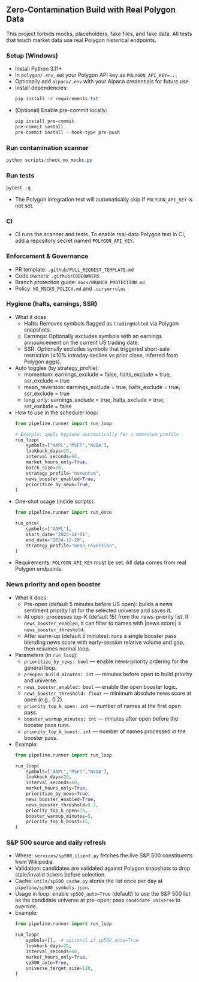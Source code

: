 ## Zero-Contamination Build with Real Polygon Data

This project forbids mocks, placeholders, fake files, and fake data. All tests that touch market data use real Polygon historical endpoints.

### Setup (Windows)
- Install Python 3.11+
- In `polygon/.env`, set your Polygon API key as `POLYGON_API_KEY=...`
- Optionally add `alpaca/.env` with your Alpaca credentials for future use
- Install dependencies:
  ```powershell
  pip install -r requirements.txt
  ```
- (Optional) Enable pre-commit locally:
  ```powershell
  pip install pre-commit
  pre-commit install
  pre-commit install --hook-type pre-push
  ```

### Run contamination scanner
```powershell
python scripts/check_no_mocks.py
```

### Run tests
```powershell
pytest -q
```
- The Polygon integration test will automatically skip if `POLYGON_API_KEY` is not set.

### CI
- CI runs the scanner and tests. To enable real-data Polygon test in CI, add a repository secret named `POLYGON_API_KEY`.

### Enforcement & Governance
- PR template: `.github/PULL_REQUEST_TEMPLATE.md`
- Code owners: `.github/CODEOWNERS`
- Branch protection guide: `docs/BRANCH_PROTECTION.md`
- Policy: `NO_MOCKS_POLICY.md` and `.cursorrules`

### Hygiene (halts, earnings, SSR)
- What it does:
  - Halts: Removes symbols flagged as `tradingHalted` via Polygon snapshots.
  - Earnings: Optionally excludes symbols with an earnings announcement on the current US trading date.
  - SSR: Optionally excludes symbols that triggered short-sale restriction (≥10% intraday decline vs prior close, inferred from Polygon aggs).
- Auto toggles (by strategy_profile):
  - momentum: earnings_exclude = false, halts_exclude = true, ssr_exclude = true
  - mean_reversion: earnings_exclude = true, halts_exclude = true, ssr_exclude = true
  - long_only: earnings_exclude = true, halts_exclude = true, ssr_exclude = false
- How to use in the scheduler loop:
  ```python
  from pipeline.runner import run_loop

  # Example: apply hygiene automatically for a momentum profile
  run_loop(
      symbols=["AAPL","MSFT","NVDA"],
      lookback_days=20,
      interval_seconds=60,
      market_hours_only=True,
      batch_size=20,
      strategy_profile="momentum",
      news_booster_enabled=True,
      prioritize_by_news=True,
  )
  ```
- One-shot usage (inside scripts):
  ```python
  from pipeline.runner import run_once

  run_once(
      symbols=["AAPL"],
      start_date="2024-12-01",
      end_date="2024-12-20",
      strategy_profile="mean_reversion",
  )
  ```
- Requirements: `POLYGON_API_KEY` must be set. All data comes from real Polygon endpoints.

### News priority and open booster
- What it does:
  - Pre-open (default 5 minutes before US open): builds a news sentiment priority list for the selected universe and saves it.
  - At open: processes top-K (default 15) from the news-priority list. If `news_booster_enabled`, it can filter to names with |news score| ≥ `news_booster_threshold`.
  - After warm-up (default 5 minutes): runs a single booster pass blending news score with early-session relative volume and gap, then resumes normal loop.
- Parameters (in `run_loop`):
  - `prioritize_by_news: bool` — enable news-priority ordering for the general loop.
  - `preopen_build_minutes: int` — minutes before open to build priority and universe.
  - `news_booster_enabled: bool` — enable the open booster logic.
  - `news_booster_threshold: float` — minimum absolute news score at open (e.g., 0.2).
  - `priority_top_k_open: int` — number of names at the first open pass.
  - `booster_warmup_minutes: int` — minutes after open before the booster pass runs.
  - `priority_top_k_boost: int` — number of names processed in the booster pass.
- Example:
  ```python
  from pipeline.runner import run_loop

  run_loop(
      symbols=["AAPL","MSFT","NVDA"],
      lookback_days=20,
      interval_seconds=60,
      market_hours_only=True,
      prioritize_by_news=True,
      news_booster_enabled=True,
      news_booster_threshold=0.2,
      priority_top_k_open=15,
      booster_warmup_minutes=5,
      priority_top_k_boost=15,
  )
  ```

### S&P 500 source and daily refresh
- Where: `services/sp500_client.py` fetches the live S&P 500 constituents from Wikipedia.
- Validation: candidates are validated against Polygon snapshots to drop stale/invalid tickers before selection.
- Cache: `utils/sp500_cache.py` stores the list once per day at `pipeline/sp500_symbols.json`.
- Usage in loop: enable `sp500_auto=True` (default) to use the S&P 500 list as the candidate universe at pre-open; pass `candidate_universe` to override.
- Example:
  ```python
  from pipeline.runner import run_loop

  run_loop(
      symbols=[],  # optional if sp500_auto=True
      lookback_days=20,
      interval_seconds=60,
      market_hours_only=True,
      sp500_auto=True,
      universe_target_size=120,
  )
  ```

<!-- CI trigger: ensuring workflow runs to select required checks -->
